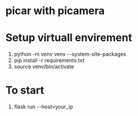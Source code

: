 # picar with picamera

# Setup virtuall envirement
1. python -m venv venv --system-site-packages
2. pip install -r requirements.txt
3. source venv/bin/activate

# To start
1. flask run --host=your_ip
